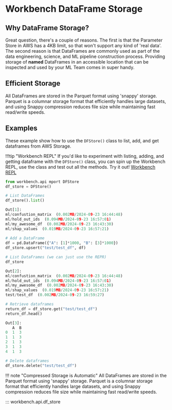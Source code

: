 # Workbench DataFrame Storage
    
## Why DataFrame Storage?
Great question, there's a couple of reasons. The first is that the Parameter Store in AWS has a 4KB limit, so that won't support any kind of 'real data'. The second reason is that DataFrames are commonly used as part of the data engineering, science, and ML pipeline construction process. Providing storage of **named** DataFrames in an accessible location that can be inspected and used by your ML Team comes in super handy.

## Efficient Storage
All DataFrames are stored in the Parquet format using 'snappy' storage. Parquet is a columnar storage format that efficiently handles large datasets, and using Snappy compression reduces file size while maintaining fast read/write speeds.

## Examples
These example show how to use the `DFStore()` class to list, add, and get dataframes from AWS Storage.

!!!tip "Workbench REPL"
    If you'd like to experiment with listing, adding, and getting dataframe with the `DFStore()` class, you can spin up the Workbench REPL, use the class and test out all the methods. Try it out! [Workbench REPL](../repl/index.md)

```py title="Using DataFrame Store"
from workbench.api mport DFStore
df_store = DFStore()

# List DataFrames
df_store().list()

Out[1]:
ml/confustion_matrix  (0.002MB/2024-09-23 16:44:48)
ml/hold_out_ids  (0.094MB/2024-09-23 16:57:01)
ml/my_awesome_df  (0.002MB/2024-09-23 16:43:30)
ml/shap_values  (0.019MB/2024-09-23 16:57:21)
 
# Add a DataFrame
df = pd.DataFrame({"A": [1]*1000, "B": [3]*1000})
df_store.upsert("test/test_df", df)

# List DataFrames (we can just use the REPR)
df_store

Out[2]:
ml/confustion_matrix  (0.002MB/2024-09-23 16:44:48)
ml/hold_out_ids  (0.094MB/2024-09-23 16:57:01)
ml/my_awesome_df  (0.002MB/2024-09-23 16:43:30)
ml/shap_values  (0.019MB/2024-09-23 16:57:21)
test/test_df  (0.002MB/2024-09-23 16:59:27)

# Retrieve dataframes
return_df = df_store.get("test/test_df")
return_df.head()

Out[3]:
   A  B
0  1  3
1  1  3
2  1  3
3  1  3
4  1  3

# Delete dataframes
df_store.delete("test/test_df")
```

!!! note "Compressed Storage is Automatic"
    All DataFrames are stored in the Parquet format using 'snappy' storage. Parquet is a columnar storage format that efficiently handles large datasets, and using Snappy compression reduces file size while maintaining fast read/write speeds.
    
::: workbench.api.df_store